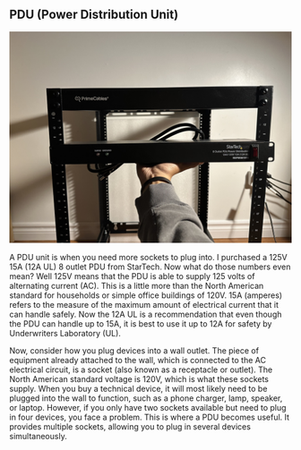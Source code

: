 ## PDU (Power Distribution Unit)


![PDU](/IMAGES/PDU.jpg)

<p> A PDU unit is when you need more sockets to plug into. I purchased a 125V 15A (12A UL) 8 outlet PDU from StarTech. Now what do those numbers even mean? 
  Well 125V means that the PDU is able to supply 125 volts of alternating current (AC). This is a little more than the North American standard for households or simple 
  office buildings of 120V. 15A (amperes) refers to the measure of the maximum amount of electrical current that it can handle safely. Now the 12A UL is a recommendation 
  that even though the PDU can handle up to 15A, it is best to use it up to 12A for safety by Underwriters Laboratory (UL). 
  <br> 

 <p> </p> Now, consider how you plug devices into a wall outlet. The piece of equipment already attached to the wall, which is connected to the AC electrical circuit, is a socket (also known as a receptacle or outlet). The North American standard voltage is 120V, which is what these sockets supply. When you buy a technical device, it will most likely need to be plugged into the wall to function, such as a phone charger, lamp, speaker, or laptop. However, if you only have two sockets available but need to plug in four devices, you face a problem. This is where a PDU becomes useful. It provides multiple sockets, allowing you to plug in several devices simultaneously. </p> 

